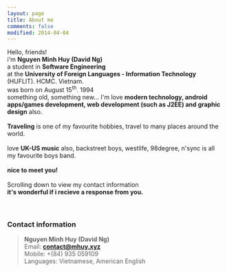 ```yaml
---
layout: page
title: About me
comments: false
modified: 2014-04-04
---
```


Hello, friends! <br>i'm <b>Nguyen Minh Huy (David Ng)</b><br>
a student in <b>Software Engineering</b> <br>at the <b>University of Foreign Languages - Information Technology</b> (HUFLIT). HCMC. Vietnam. <br> was born on August 15<sup>th</sup>. 1994 <br> something old, something new...
I'm love <b>modern technology, android apps/games development, web development (such as J2EE) and graphic design</b> also. <br>
<br>
<b>Traveling</b> is one of my favourite hobbies, travel to many places around the world. <br>
<br>
love <b>UK-US music</b> also, backstreet boys, westlife, 98degree, n'sync is all my favourite boys band.
<br>
<br>
<b>nice to meet you!</b>
<br>
<br>
Scrolling down to view my contact information <br>
<b>it's wonderful if i recieve a response from you.</b>
<br><br><br>


<h3>Contact information</h3>

> <b>Nguyen Minh Huy (David Ng)</b><br>
> Email: <b>contact@mhuy.xyz</b><br>
> Mobile: +(84) 935 059109<br>
> Languages: Vietnamese, American English<br>


